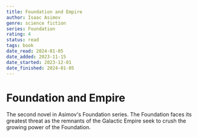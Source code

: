 ```yaml
---
title: Foundation and Empire
author: Isaac Asimov
genre: science fiction
series: Foundation
rating: 4
status: read
tags: book
date_read: 2024-01-05
date_added: 2023-11-15
date_started: 2023-12-01
date_finished: 2024-01-05
---
```


# Foundation and Empire

The second novel in Asimov's Foundation series. The Foundation faces its greatest threat as the remnants of the Galactic Empire seek to crush the growing power of the Foundation.
